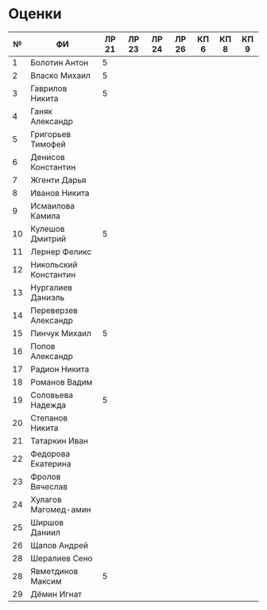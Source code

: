 # Оценки
| №  | ФИ                    | ЛР 21 | ЛР 23 | ЛР 24 | ЛР 26 | КП 6  | КП 8  | КП 9  |
|----|-----------------------|-------|-------|-------|-------|-------|-------|-------|
| 1  | Болотин Антон         |   5   |       |       |       |       |       |       |
| 2  | Власко Михаил         |   5   |       |       |       |       |       |       |
| 3  | Гаврилов Никита       |   5   |       |       |       |       |       |       |
| 4  | Ганяк Александр       |       |       |       |       |       |       |       |
| 5  | Григорьев Тимофей     |       |       |       |       |       |       |       |
| 6  | Денисов Константин    |       |       |       |       |       |       |       |
| 7  | Жгенти Дарья          |       |       |       |       |       |       |       |
| 8  | Иванов Никита         |       |       |       |       |       |       |       |
| 9  | Исмаилова Камила      |       |       |       |       |       |       |       |
| 10 | Кулешов Дмитрий       |   5   |       |       |       |       |       |       |
| 11 | Лернер Феликс         |       |       |       |       |       |       |       |
| 12 | Никольский Константин |       |       |       |       |       |       |       |
| 13 | Нургалиев  Даниэль    |       |       |       |       |       |       |       |
| 14 | Переверзев Александр  |       |       |       |       |       |       |       |
| 15 | Пинчук Михаил         |   5   |       |       |       |       |       |       |
| 16 | Попов Александр       |       |       |       |       |       |       |       |
| 17 | Радион Никита         |       |       |       |       |       |       |       |
| 18 | Романов Вадим         |       |       |       |       |       |       |       |
| 19 | Соловьева Надежда     |   5   |       |       |       |       |       |       |
| 20 | Степанов Никита       |       |       |       |       |       |       |       |
| 21 | Татаркин Иван         |       |       |       |       |       |       |       |
| 22 | Федорова Екатерина    |       |       |       |       |       |       |       |
| 23 | Фролов Вячеслав       |       |       |       |       |       |       |       |
| 24 | Хулагов Магомед-амин  |       |       |       |       |       |       |       |
| 25 | Ширшов Даниил         |       |       |       |       |       |       |       |
| 26 | Щапов Андрей          |       |       |       |       |       |       |       |
| 28 | Шералиев Сено         |       |       |       |       |       |       |       |
| 28 | Явметдинов Максим     |   5   |       |       |       |       |       |       |
| 29 | Дёмин Игнат           |       |       |       |       |       |       |       |
